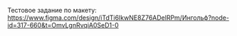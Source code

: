 Тестовое задание по макету:
https://www.figma.com/design/iTdTi6IkwNE8Z76ADelRPm/Ингольф?node-id=317-660&t=OmvLgnRvqiA0SeD1-0